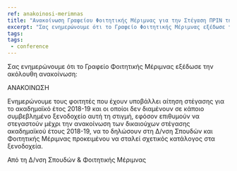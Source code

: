 ```yaml
---
ref: anakoinosi-merimnas
title: "Ανακοίνωση Γραφείου Φοιτητικής Μέριμνας για την Στέγαση ΠΡΙΝ την ανακοίνωση των δικαιούχων 2018-2019"
excerpt: "Σας ενημερώνουμε ότι το Γραφείο Φοιτητικής Μέριμνας εξέδωσε την ακόλουθη ανακοίνωση"
tags:
tags:
 - conference
---
```

Σας ενημερώνουμε ότι το Γραφείο Φοιτητικής Μέριμνας εξέδωσε την ακόλουθη ανακοίνωση:

ΑΝΑΚΟΙΝΩΣΗ

Ενημερώνουμε τους φοιτητές που έχουν υποβάλλει αίτηση στέγασης για το ακαδημαϊκό έτος 2018-19 και οι οποίοι δεν διαμένουν σε κάποιο συμβεβλημένο ξενοδοχείο αυτή τη στιγμή, εφόσον επιθυμούν να στεγαστούν μέχρι την ανακοίνωση των δικαιούχων στέγασης ακαδημαϊκού έτους 2018-19, να το δηλώσουν στη Δ/νση Σπουδών και Φοιτητικής Μέριμνας προκειμένου να σταλεί σχετικός κατάλογος στα ξενοδοχεία.

Από τη Δ/νση Σπουδών & Φοιτητικής Μέριμνας
